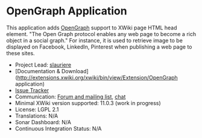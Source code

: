 # OpenGraph Application

This application adds [OpenGraph](http://ogp.me/) support to XWiki page HTML head element. "The Open Graph protocol enables any web page to become a rich object in a social graph." For instance, it is used to retrieve image to be displayed on Facebook, LinkedIn, Pinterest when publishing a web page to these sites.

* Project Lead: [slauriere](https://www.xwiki.org/xwiki/bin/view/XWiki/slauriere)
* [Documentation & Download](http://extensions.xwiki.org/xwiki/bin/view/Extension/OpenGraph application)
* [Issue Tracker](https://jira.xwiki.org/projects/OPENGRAPH/)
* Communication: [Forum and mailing list](http://dev.xwiki.org/xwiki/bin/view/Community/MailingLists>), [chat](http://dev.xwiki.org/xwiki/bin/view/Community/IRC)
* Minimal XWiki version supported: 11.0.3 (work in progress)
* License: LGPL 2.1
* Translations: N/A
* Sonar Dashboard: N/A
* Continuous Integration Status: N/A

